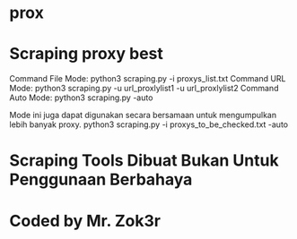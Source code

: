 # prox
# Scraping proxy best

Command File Mode:
python3 scraping.py -i proxys_list.txt
Command URL Mode:
python3 scraping.py -u url_proxlylist1 -u url_proxlylist2
Command Auto Mode:
python3 scraping.py -auto

Mode ini juga dapat digunakan secara bersamaan untuk mengumpulkan lebih banyak proxy.
python3 scraping.py -i proxys_to_be_checked.txt -auto

# Scraping Tools Dibuat Bukan Untuk Penggunaan Berbahaya
# Coded by Mr. Zok3r

